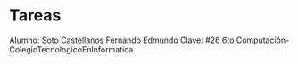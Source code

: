# Tareas
Alumno: Soto Castellanos Fernando Edmundo
Clave: #26
6to Computación-ColegioTecnologicoEnInformatica
